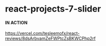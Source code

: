# react-projects-7-slider

#### IN ACTION

https://vercel.com/tesleemofx/react-reviews/8dsArbvamZeFWPtcZsBKWCPhp2rf

